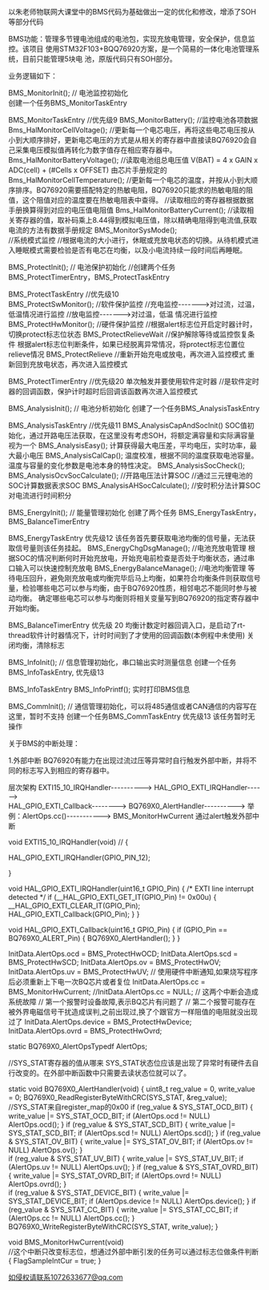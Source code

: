 以朱老师物联网大课堂中的BMS代码为基础做出一定的优化和修改，增添了SOH等部分代码

BMS功能：管理多节锂电池组成的电池包，实现充放电管理，安全保护，信息监控。该项目
使用STM32F103+BQQ76920方案，是一个简易的一体化电池管理系统，目前只能管理5块电
池，原版代码只有SOH部分。


业务逻辑如下：

BMS_MonitorInit();				// 电池监控初始化      
创建一个任务BMS_MonitorTaskEntry

BMS_MonitorTaskEntry                  	 	//优先级9
        BMS_MonitorBattery();                   //监控电池各项数据
		Bms_HalMonitorCellVoltage();
            					//更新每一个电芯电压，再将这些电芯电压按从小到大顺序排好，更新电芯电压的方式是从相关的寄存器中直接读BQ76920会自己采集电压模拟值再转化为数字值存在相应寄存器中。
		Bms_HalMonitorBatteryVoltage();
        					//读取电池组总电压值 V(BAT) = 4 x GAIN x ADC(cell) + (#Cells x OFFSET)    由芯片手册规定的
		Bms_HalMonitorCellTemperature();
            					//更新每一个电芯的温度，并按从小到大顺序排序。BQ76920需要搭配特定的热敏电阻，BQ76920只能求的热敏电阻的阻值，这个阻值对应的温度要在热敏电阻表中查得。
		 				//读取相应的寄存器根据数据手册换算得到对应的电压值电阻值
		Bms_HalMonitorBatteryCurrent();
            					//读取相关寄存器的值，取补码乘上8.44得到模拟电压值，除以精确电阻得到电流值,获取电流的方法有数据手册规定
		BMS_MonitorSysMode();           
  						//系统模式监控
						//根据电流的大小进行，休眠或充放电状态的切换。从待机模式进入睡眠模式需要检验是否有电芯在均衡，以及小电流持续一段时间后再睡眠。
    



BMS_ProtectInit();				// 电池保护初始化
						//创建两个任务BMS_ProtectTimerEntry，BMS_ProtectTaskEntry

BMS_ProtectTaskEntry			        //优先级10         
	BMS_ProtectSwMonitor();         	//软件保护监控
        					//充电监控------->对过流，过温，低温情况进行监控
						//放电监控------->对过温，低温 情况进行监控
	BMS_ProtectHwMonitor();                 //硬件保护监控
        					//根据alert标志位开启定时器计时，切换protect标志位状态
	BMS_ProtectRelieveWait    		//保护解除等待或监控恢复条件
        					根据alert标志位判断条件，如果已经脱离异常情况，将protect标志位置位relieve情况
	BMS_ProtectRelieve   			//重新开始充电或放电，再次进入监控模式 
        					重新回到充放电状态，再次进入监控模式
			
BMS_ProtectTimerEntry            		//优先级20  单次触发并要使用软件定时器
        					//是软件定时器的回调函数，保护计时超时后回调该函数再次进入监控模式       


BMS_AnalysisInit();				// 电池分析初始化
    						创建了一个任务BMS_AnalysisTaskEntry

BMS_AnalysisTaskEntry              		//优先级11
	BMS_AnalysisCapAndSocInit()
    						SOC值初始化，通过开路电压法获取，在这里没有考虑SOH，将额定满容量和实际满容量视为一个
	BMS_AnalysisEasy();
        					计算获得最大电压差，平均电压，实时功率，最大最小电压
	BMS_AnalysisCalCap();
        					温度校准，根据不同的温度获取电池容量。温度与容量的变化参数是电池本身的特性决定。
	BMS_AnalysisSocCheck();
        	BMS_AnalysisOcvSocCalculate();  //开路电压法计算SOC
            					//通过三元锂电池的SOC计算数据表求SOC
		BMS_AnalysisAHSocCalculate();   //安时积分法计算SOC   
            					对电流进行时间积分
			


BMS_EnergyInit();				// 能量管理初始化
						创建了两个任务  BMS_EnergyTaskEntry，BMS_BalanceTimerEntry

BMS_EnergyTaskEntry             		优先级12
						该任务首先要获取电池均衡的信号量，无法获取信号量则该任务挂起。
	BMS_EnergyChgDsgManage();   		//电池充放电管理
        					根据SOC的情况判断何时开始充放电，开始充电前检查是否处于均衡状态，通过串口输入可以快速控制充放电
	BMS_EnergyBalanceManage(); 		//电池均衡管理
       		 				等待电压回升，避免刚充放电或均衡完毕后马上均衡，如果符合均衡条件则获取信号量，检验哪些电芯可以参与均衡，由于BQ76920性质，相邻电芯不能同时参与被动均衡。
	      					确定哪些电芯可以参与均衡则将相关变量写到BQ76920的指定寄存器中开始均衡。
			

BMS_BalanceTimerEntry          			优先级  20
						均衡计数定时器回调入口，是启动了rt-thread软件计时器情况下，计时时间到了才使用的回调函数(本例程中未使用)
						关闭均衡，清除标志



BMS_InfoInit();					// 信息管理初始化，串口输出实时测量信息
创建一个任务 BMS_InfoTaskEntry,         	优先级13
		
BMS_InfoTaskEntry
	BMS_InfoPrintf();  			实时打印BMS信息



BMS_CommInit();					// 通信管理初始化，可以将485通信或者CAN通信的内容写在这里，暂时不支持
						创建一个任务BMS_CommTaskEntry        优先级13
						该任务暂时无操作



关于BMS的中断处理：

1.外部中断
BQ76920有能力在出现过流过压等异常时自行触发外部中断，并将不同的标志写入到相应的寄存器中。

层次架构
EXTI15_10_IRQHandler---------->
	HAL_GPIO_EXTI_IRQHandler------>  
		HAL_GPIO_EXTI_Callback-------->
			BQ769X0_AlertHandler----------> 
				举例：AlertOps.cc()-----------> 
    					BMS_MonitorHwCurrent
					通过alert触发外部中断



void EXTI15_10_IRQHandler(void)            //
{

  HAL_GPIO_EXTI_IRQHandler(GPIO_PIN_12);

}


void HAL_GPIO_EXTI_IRQHandler(uint16_t GPIO_Pin)
{
  /* EXTI line interrupt detected */
  if (__HAL_GPIO_EXTI_GET_IT(GPIO_Pin) != 0x00u)
  {
    __HAL_GPIO_EXTI_CLEAR_IT(GPIO_Pin);
    HAL_GPIO_EXTI_Callback(GPIO_Pin);
  }
}



void HAL_GPIO_EXTI_Callback(uint16_t GPIO_Pin)
{
    if (GPIO_Pin == BQ769X0_ALERT_Pin)
    {
	BQ769X0_AlertHandler();
    }
}



InitData.AlertOps.ocd 	 = BMS_ProtectHwOCD;
InitData.AlertOps.scd 	 = BMS_ProtectHwSCD;
InitData.AlertOps.ov	 = BMS_ProtectHwOV;
InitData.AlertOps.uv 	 = BMS_ProtectHwUV;	
// 使用硬件中断通知,如果烧写程序后必须重新上下电一次BQ芯片或者复位
InitData.AlertOps.cc 	 = BMS_MonitorHwCurrent;
//InitData.AlertOps.cc 	 = NULL;
// 这两个中断会造成系统故障
// 第一个报警时设备故障,表示BQ芯片有问题了
// 第二个报警可能存在被外界电磁信号干扰造成误判,之前出现过,换了个跟官方一样阻值的电阻就没出现过了
InitData.AlertOps.device = BMS_ProtectHwDevice;
InitData.AlertOps.ovrd 	 = BMS_ProtectHwOvrd;


static BQ769X0_AlertOpsTypedf AlertOps;


//SYS_STAT寄存器的值从哪来
SYS_STAT状态位应该是出现了异常时有硬件去自行改变的。在外部中断函数中只需要去读状态位就可以了。

static void BQ769X0_AlertHandler(void)
{
	uint8_t reg_value = 0, write_value = 0;
	BQ769X0_ReadRegisterByteWithCRC(SYS_STAT, &reg_value);                        //SYS_STAT来自register_map的0x00
	if (reg_value & SYS_STAT_OCD_BIT)
	{
		write_value |= SYS_STAT_OCD_BIT;
		if (AlertOps.ocd != NULL) AlertOps.ocd();
	}
	if (reg_value & SYS_STAT_SCD_BIT)
	{
		write_value |= SYS_STAT_SCD_BIT;
		if (AlertOps.scd != NULL) AlertOps.scd();
	}
	if (reg_value & SYS_STAT_OV_BIT)
	{
		write_value |= SYS_STAT_OV_BIT;
		if (AlertOps.ov != NULL) AlertOps.ov();
	}	
	if (reg_value & SYS_STAT_UV_BIT)
	{
		write_value |= SYS_STAT_UV_BIT;
		if (AlertOps.uv != NULL) AlertOps.uv();
	}
	if (reg_value & SYS_STAT_OVRD_BIT)
	{
		write_value |= SYS_STAT_OVRD_BIT;
		if (AlertOps.ovrd != NULL) AlertOps.ovrd();
	}	
	if (reg_value & SYS_STAT_DEVICE_BIT)
	{
		write_value |= SYS_STAT_DEVICE_BIT;
		if (AlertOps.device != NULL) AlertOps.device();
	}
	if (reg_value & SYS_STAT_CC_BIT)
	{
		write_value |= SYS_STAT_CC_BIT;
		if (AlertOps.cc != NULL) AlertOps.cc();
	}		
	BQ769X0_WriteRegisterByteWithCRC(SYS_STAT, write_value);
}

void BMS_MonitorHwCurrent(void)         
//这个中断只改变标志位，想通过外部中断引发的任务可以通过标志位做条件判断
{
	FlagSampleIntCur = true;
}








如侵权请联系1072633677@qq.com
